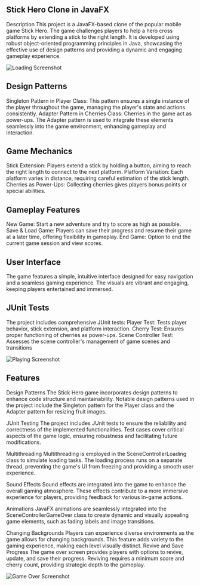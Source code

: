 ## Stick Hero Clone in JavaFX
Description
This project is a JavaFX-based clone of the popular mobile game Stick Hero. The game challenges players to help a hero cross platforms by extending a stick to the right length. It is developed using robust object-oriented programming principles in Java, showcasing the effective use of design patterns and providing a dynamic and engaging gameplay experience.

![Loading Screenshot](https://github.com/AdyaAgg/Stick-Hero-Clone/assets/119076165/62e63667-87af-4556-b80d-005393f8ff05)

## Design Patterns
Singleton Pattern in Player Class: This pattern ensures a single instance of the player throughout the game, managing the player's state and actions consistently.
Adapter Pattern in Cherries Class: Cherries in the game act as power-ups. The Adapter pattern is used to integrate these elements seamlessly into the game environment, enhancing gameplay and interaction.

## Game Mechanics
Stick Extension: Players extend a stick by holding a button, aiming to reach the right length to connect to the next platform.
Platform Variation: Each platform varies in distance, requiring careful estimation of the stick length.
Cherries as Power-Ups: Collecting cherries gives players bonus points or special abilities.

## Gameplay Features
New Game: Start a new adventure and try to score as high as possible.
Save & Load Game: Players can save their progress and resume their game at a later time, offering flexibility in gameplay.
End Game: Option to end the current game session and view scores.

## User Interface
The game features a simple, intuitive interface designed for easy navigation and a seamless gaming experience.
The visuals are vibrant and engaging, keeping players entertained and immersed.

## JUnit Tests
The project includes comprehensive JUnit tests:
Player Test: Tests player behavior, stick extension, and platform interaction.
Cherry Test: Ensures proper functioning of cherries as power-ups.
Scene Controller Test: Assesses the scene controller's management of game scenes and transitions

![Playing Screenshot](https://github.com/AdyaAgg/Stick-Hero-Clone/assets/119076165/59c98861-7649-4041-b53c-59e90fec375a)

## Features
Design Patterns
The Stick Hero game incorporates design patterns to enhance code structure and maintainability. Notable design patterns used in the project include the Singleton pattern for the Player class and the Adapter pattern for resizing fruit images.


JUnit Testing
The project includes JUnit tests to ensure the reliability and correctness of the implemented functionalities. Test cases cover critical aspects of the game logic, ensuring robustness and facilitating future modifications.

Multithreading
Multithreading is employed in the SceneControllerLoading class to simulate loading tasks. The loading process runs on a separate thread, preventing the game's UI from freezing and providing a smooth user experience.

Sound Effects
Sound effects are integrated into the game to enhance the overall gaming atmosphere. These effects contribute to a more immersive experience for players, providing feedback for various in-game actions.

Animations
JavaFX animations are seamlessly integrated into the SceneControllerGameOver class to create dynamic and visually appealing game elements, such as fading labels and image transitions.

Changing Backgrounds
Players can experience diverse environments as the game allows for changing backgrounds. This feature adds variety to the gaming experience, making each level visually distinct.
Revive and Save Progress
The game over screen provides players with options to revive, update, and save their progress. Reviving requires a minimum score and cherry count, providing strategic depth to the gameplay.

![Game Over Screenshot](https://github.com/AdyaAgg/Stick-Hero-Clone/assets/119076165/b5a6c4ba-aab5-4067-9039-4422229de24e)

